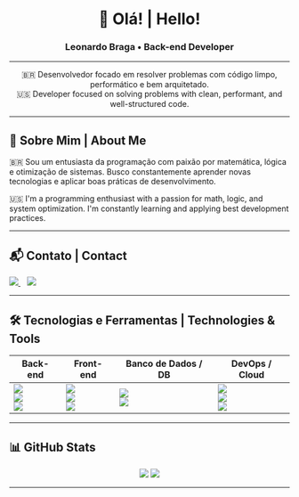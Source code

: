<h1 align="center">👋 Olá! | Hello!</h1>
<h3 align="center">Leonardo Braga • Back-end Developer</h3>

---

<p align="center">
  🇧🇷 Desenvolvedor focado em resolver problemas com código limpo, performático e bem arquitetado.<br>
  🇺🇸 Developer focused on solving problems with clean, performant, and well-structured code.
</p>

---

## 🧠 Sobre Mim | About Me

🇧🇷 Sou um entusiasta da programação com paixão por matemática, lógica e otimização de sistemas. Busco constantemente aprender novas tecnologias e aplicar boas práticas de desenvolvimento.

🇺🇸 I'm a programming enthusiast with a passion for math, logic, and system optimization. I'm constantly learning and applying best development practices.

---

## 📬 Contato | Contact

<p align="left">
  <a href="https://www.linkedin.com/in/leonardolbraga/">
    <img src="https://img.shields.io/badge/LinkedIn-0077B5?style=for-the-badge&logo=linkedin&logoColor=white" />
  </a>
  &nbsp;&nbsp;
  <a href="https://leonardolbraga.github.io/">
    <img src="https://img.shields.io/badge/Portfólio-000000?style=for-the-badge&logo=github&logoColor=white" />
  </a>
</p>

---

## 🛠️ Tecnologias e Ferramentas | Technologies & Tools

| Back-end | Front-end | Banco de Dados / DB | DevOps / Cloud |
| ------- | ---------- | ------------------- | -------------- |
| <img src="https://img.shields.io/badge/Golang-00ADD8?style=for-the-badge&logo=go&logoColor=white" /> <br> <img src="https://img.shields.io/badge/Python-3776AB?style=for-the-badge&logo=python&logoColor=white" /> <br> <img src="https://img.shields.io/badge/JavaScript-F7DF1E?style=for-the-badge&logo=javascript&logoColor=black" /> | <img src="https://img.shields.io/badge/HTML-E34F26?style=for-the-badge&logo=html5&logoColor=white" /> <br> <img src="https://img.shields.io/badge/CSS-1572B6?style=for-the-badge&logo=css3&logoColor=white" /> <br> <img src="https://img.shields.io/badge/Vue.js-42b883?style=for-the-badge&logo=vue.js&logoColor=white" /> | <img src="https://img.shields.io/badge/SQL Server-CC2927?style=for-the-badge&logo=microsoftsqlserver&logoColor=white" /> <br> <img src="https://img.shields.io/badge/MySQL-4479A1?style=for-the-badge&logo=mysql&logoColor=white" /> | <img src="https://img.shields.io/badge/GitHub Actions-2088FF?style=for-the-badge&logo=githubactions&logoColor=white" /> <br> <img src="https://img.shields.io/badge/GitLab CI-FC6D26?style=for-the-badge&logo=gitlab&logoColor=white" /> <br> <img src="https://img.shields.io/badge/Google Cloud-4285F4?style=for-the-badge&logo=googlecloud&logoColor=white" /> |

---

## 📊 GitHub Stats

<p align="center">
  <img src="https://github-readme-stats.vercel.app/api?username=LeonardoLBraga&show_icons=true&theme=tokyonight" />
  <img src="https://github-readme-stats.vercel.app/api/top-langs/?username=LeonardoLBraga&layout=compact&theme=tokyonight" />
</p>

---
